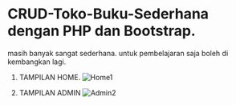 # CRUD-Toko-Buku-Sederhana dengan PHP dan Bootstrap.

masih banyak sangat sederhana. untuk pembelajaran saja boleh di kembangkan lagi.

1. TAMPILAN HOME.
![Home1](https://user-images.githubusercontent.com/56223221/216826984-a864a522-8028-4a69-85c3-212501d13d87.png)

2. TAMPILAN ADMIN
![Admin2](https://user-images.githubusercontent.com/56223221/216826980-49f5e4d2-990c-48da-aa24-caa98b022d21.png)
